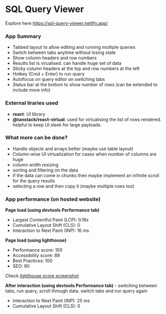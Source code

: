 # SQL Query Viewer

Explore here https://sql-query-viewer.netlify.app/

### App Summary
- Tabbed layout to allow editing and running multiple queries
- Switch between tabs anytime without losing state
- Show column headers and row numbers
- Results list is virualised. can handle huge set of data
- Sticky column headers at the top and row numbers at the left
- Hotkey (Cmd + Enter) to run query
- Autofocus on query editor on switching tabs
- Status bar at the bottom to show number of rows (can be extended to include more info) 


### External liraries used
- **react**: UI library
- **@tanstack/react-virtual**: used for virtualising the list of rows rendered. helpful to keep UI sleek for large payloads.


### What more can be done?
- Handle objects and arrays better (maybe use table layout)
- Column-wise UI virtualization for cases when number of columns are huge
- column width resizing
- sorting and filtering on the data
- if the data can come in chunks then maybe implement an infinite scroll for the query results
- selecting a row and then copy it (maybe multiple rows too)

### App performance (on hosted website)
**Page load (using devtools Performance tab)** 
- Largest Contentful Paint (LCP): 0.16s
- Cumulative Layout Shift (CLS): 0
- Interaction to Next Paint (INP): 16 ms

**Page load (using lighthouse)** 
- Performance score: 100
- Accessibility score: 89
- Best Practices: 100
- SEO: 90

Check [lighthouse score screenshot](https://ibb.co/DgW2D0fW)

**After interaction (using devtools Performance tab)** - switching between tabs, run query, scroll through data. switch tabs and run query again
- Interaction to Next Paint (INP): 25 ms
- Cumulative Layout Shift (CLS): 0
